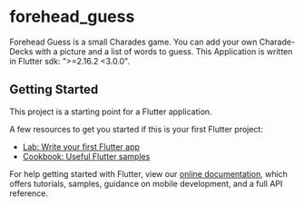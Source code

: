 # forehead_guess

Forehead Guess is a small Charades game. You can add your own Charade-Decks with a picture and a list of words to guess. This Application is written in Flutter sdk: ">=2.16.2 <3.0.0".

## Getting Started

This project is a starting point for a Flutter application.

A few resources to get you started if this is your first Flutter project:

- [Lab: Write your first Flutter app](https://flutter.dev/docs/get-started/codelab)
- [Cookbook: Useful Flutter samples](https://flutter.dev/docs/cookbook)

For help getting started with Flutter, view our
[online documentation](https://flutter.dev/docs), which offers tutorials,
samples, guidance on mobile development, and a full API reference.
